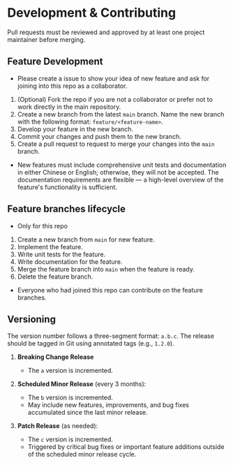 # Development & Contributing

Pull requests must be reviewed and approved by at least one project maintainer before merging.

## Feature Development

* Please create a issue to show your idea of new feature and ask for joining into this repo as a collaborator.

1. (Optional) Fork the repo if you are not a collaborator or prefer not to work directly in the main repository.
2. Create a new branch from the latest `main` branch. Name the new branch with the following format: `feature/<feature-name>`.
3. Develop your feature in the new branch.
4. Commit your changes and push them to the new branch.
5. Create a pull request to request to merge your changes into the `main` branch.

* New features must include comprehensive unit tests and documentation in either Chinese or English; otherwise, they will not be accepted.
  The documentation requirements are flexible — a high-level overview of the feature's functionality is sufficient.

## Feature branches lifecycle

* Only for this repo

1. Create a new branch from `main` for new feature.
2. Implement the feature.
3. Write unit tests for the feature.
4. Write documentation for the feature.
5. Merge the feature branch into `main` when the feature is ready.
6. Delete the feature branch.

* Everyone who had joined this repo can contribute on the feature branches.

## Versioning

The version number follows a three-segment format: `a.b.c`. The release should be tagged in Git using annotated tags (e.g., `1.2.0`).

1. **Breaking Change Release**
   * The `a` version is incremented.

2. **Scheduled Minor Release** (every 3 months):
   * The `b` version is incremented.
   * May include new features, improvements, and bug fixes accumulated since the last minor release.

3. **Patch Release** (as needed):
   * The `c` version is incremented.
   * Triggered by critical bug fixes or important feature additions outside of the scheduled minor release cycle.

